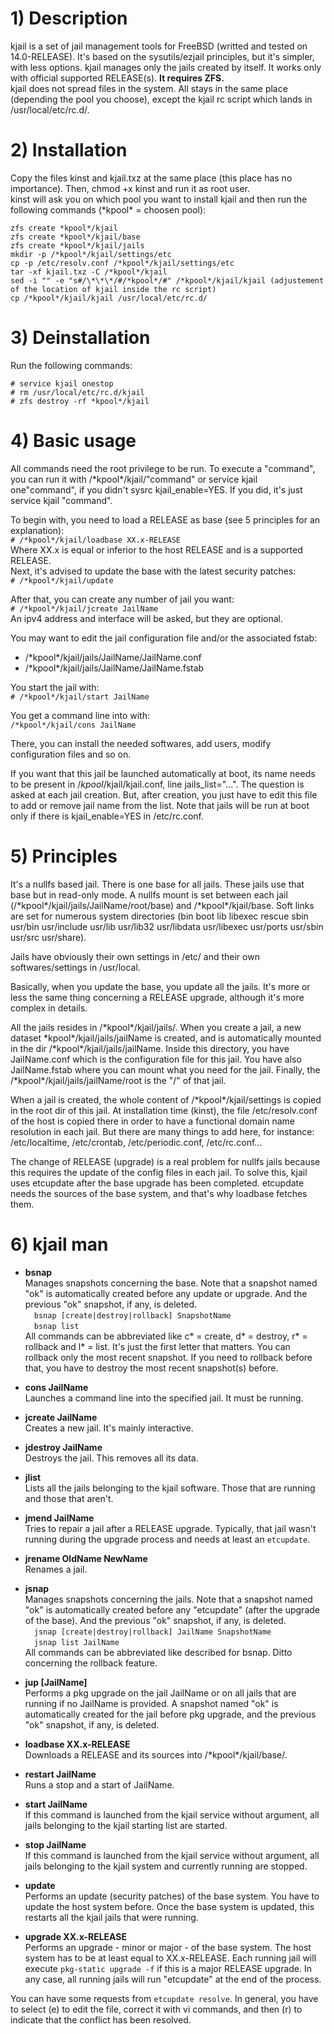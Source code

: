# 1) Description  

kjail is a set of jail management tools for FreeBSD (writted and tested on 14.0-RELEASE). It's based on the sysutils/ezjail principles, but it's simpler, with less options. kjail manages only the jails created by itself. It works only with official supported RELEASE(s). **It requires ZFS.**  
kjail does not spread files in the system. All stays in the same place (depending the pool you choose), except the kjail rc script which lands in /usr/local/etc/rc.d/.  
  
  
# 2) Installation  

Copy the files kinst and kjail.txz at the same place (this place has no importance). Then, chmod +x kinst and run it as root user.  
kinst will ask you on which pool you want to install kjail and then run the following commands (\*kpool\* = choosen pool):

`zfs create *kpool*/kjail`  
`zfs create *kpool*/kjail/base`  
`zfs create *kpool*/kjail/jails`  
`mkdir -p /*kpool*/kjail/settings/etc`  
`cp -p /etc/resolv.conf /*kpool*/kjail/settings/etc`  
`tar -xf kjail.txz -C /*kpool*/kjail`  
`sed -i "" -e "s#/\*\*\*/#/*kpool*/#" /*kpool*/kjail/kjail (adjustement of the location of kjail inside the rc script)`  
`cp /*kpool*/kjail/kjail /usr/local/etc/rc.d/`  



# 3) Deinstallation  

Run the following commands:

`# service kjail onestop`  
`# rm /usr/local/etc/rc.d/kjail`  
`# zfs destroy -rf *kpool*/kjail`  


# 4) Basic usage  

All commands need the root privilege to be run.
To execute a "command", you can run it with /\*kpool\*/kjail/"command" or service kjail one"command", if you didn't sysrc kjail_enable=YES. If you did, it's just service kjail "command".

To begin with, you need to load a RELEASE as base (see 5 principles for an explanation):  
`# /*kpool*/kjail/loadbase XX.x-RELEASE`  
Where XX.x is equal or inferior to the host RELEASE and is a supported RELEASE.  
Next, it's advised to update the base with the latest security patches:  
`# /*kpool*/kjail/update`  

After that, you can create any number of jail you want:  
`# /*kpool*/kjail/jcreate JailName`  
An ipv4 address and interface will be asked, but they are optional.  

You may want to edit the jail configuration file and/or the associated fstab:  
- /\*kpool\*/kjail/jails/JailName/JailName.conf
- /\*kpool\*/kjail/jails/JailName/JailName.fstab

You start the jail with:  
`# /*kpool*/kjail/start JailName`  

You get a command line into with:  
`/*kpool*/kjail/cons JailName`  

There, you can install the needed softwares, add users, modify configuration files and so on.  

If you want that this jail be launched automatically at boot, its name needs to be present in /*kpool*/kjail/kjail.conf, line jails_list="...". The question is asked at each jail creation. But, after creation, you just have to edit this file to add or remove jail name from the list. Note that jails will be run at boot only if there is kjail_enable=YES in /etc/rc.conf.  


# 5) Principles  

It's a nullfs based jail. There is one base for all jails. These jails use that base but in read-only mode. A nullfs mount is set between each jail (/\*kpool\*/kjail/jails/JailName/root/base) and /\*kpool\*/kjail/base. Soft links are set for numerous system directories (bin boot lib libexec rescue sbin usr/bin usr/include usr/lib usr/lib32 usr/libdata usr/libexec usr/ports usr/sbin usr/src usr/share).

Jails have obviously their own settings in /etc/ and their own softwares/settings in /usr/local.

Basically, when you update the base, you update all the jails. It's more or less the same thing concerning a RELEASE upgrade, although it's more complex in details.

All the jails resides in /\*kpool\*/kjail/jails/. When you create a jail, a new dataset \*kpool\*/kjail/jails/jailName is created, and is automatically mounted in the dir /\*kpool\*/kjail/jails/jailName. Inside this directory, you have JailName.conf which is the configuration file for this jail. You have also JailName.fstab where you can mount what you need for the jail. Finally, the /\*kpool\*/kjail/jails/jailName/root is the "/" of that jail.

When a jail is created, the whole content of /\*kpool\*/kjail/settings is copied in the root dir of this jail. At installation time (kinst), the file /etc/resolv.conf of the host is copied there in order to have a functional domain name resolution in each jail. But there are many things to add here, for instance: /etc/localtime, /etc/crontab, /etc/periodic.conf, /etc/rc.conf...

The change of RELEASE (upgrade) is a real problem for nullfs jails because this requires the update of the config files in each jail. To solve this, kjail uses etcupdate after the base upgrade has been completed. etcupdate needs the sources of the base system, and that's why loadbase fetches them.


# 6) kjail man  

- **bsnap**  
Manages snapshots concerning the base. Note that a snapshot named "ok" is automatically created before any update or upgrade. And the previous "ok" snapshot, if any, is deleted.  
&emsp;`bsnap [create|destroy|rollback] SnapshotName`  
&emsp;`bsnap list`  
All commands can be abbreviated like c* = create, d* = destroy, r* = rollback and l* = list. It's just the first letter that matters.
You can rollback only the most recent snapshot. If you need to rollback before that, you have to destroy the most recent snapshot(s) before.  

- **cons JailName**  
Launches a command line into the specified jail. It must be running. 

- **jcreate JailName**  
Creates a new jail. It's mainly interactive.

- **jdestroy JailName**  
Destroys the jail. This removes all its data.

- **jlist**  
Lists all the jails belonging to the kjail software. Those that are running and those that aren't.

- **jmend JailName**  
Tries to repair a jail after a RELEASE upgrade. Typically, that jail wasn't running during the upgrade process and needs at least an `etcupdate`.

- **jrename OldName NewName**  
Renames a jail.

- **jsnap**  
Manages snapshots concerning the jails. Note that a snapshot named "ok" is automatically created before any "etcupdate" (after the upgrade of the base). And the previous "ok" snapshot, if any, is deleted.  
&emsp;`jsnap [create|destroy|rollback] JailName SnapshotName`  
&emsp;`jsnap list JailName`  
All commands can be abbreviated like described for bsnap. Ditto concerning the rollback feature.

- **jup [JailName]**  
Performs a pkg upgrade on the jail JailName or on all jails that are running if no JailName is provided. A snapshot named "ok" is automatically created for the jail before pkg upgrade, and the previous "ok" snapshot, if any, is deleted.

- **loadbase XX.x-RELEASE**  
Downloads a RELEASE and its sources into /\*kpool\*/kjail/base/.

- **restart JailName**  
Runs a stop and a start of JailName.

- **start JailName**  
If this command is launched from the kjail service without argument, all jails belonging to the kjail starting list are started.

- **stop JailName**  
If this command is launched from the kjail service without argument, all jails belonging to the kjail system and currently running are stopped.

- **update**  
Performs an update (security patches) of the base system. You have to update the host system before. Once the base system is updated, this restarts all the kjail jails that were running.

- **upgrade XX.x-RELEASE**  
Performs an upgrade - minor or major - of the base system. The host system has to be at least equal to XX.x-RELEASE. Each running jail will execute `pkg-static upgrade -f` if this is a major RELEASE upgrade. In any case, all running jails will run "etcupdate" at the end of the process.

You can have some requests from `etcupdate resolve`. In general, you have to select (e) to edit the file, correct it with vi commands, and then (r) to indicate that the conflict has been resolved.
